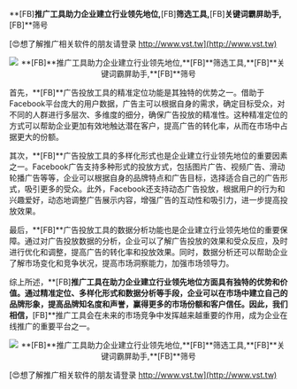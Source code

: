 **[FB]**推广工具助力企业建立行业领先地位,**[FB]**筛选工具,**[FB]**关键词霸屏助手,**[FB]**筛号

[😍想了解推广相关软件的朋友请登录 http://www.vst.tw](http://www.vst.tw)

 <center><img src="https://vst.tw/MP4/tuiguang/png/2.png" alt="**[FB]**推广工具助力企业建立行业领先地位,**[FB]**筛选工具,**[FB]**关键词霸屏助手,**[FB]**筛号"></center>

首先，**[FB]**广告投放工具的精准定位功能是其独特的优势之一。借助于Facebook平台庞大的用户数据，广告主可以根据自身的需求，确定目标受众，对不同的人群进行多层次、多维度的细分，确保广告投放的精准性。这种精准定位的方式可以帮助企业更加有效地触达潜在客户，提高广告的转化率，从而在市场中占据更大的份额。

其次，**[FB]**广告投放工具的多样化形式也是企业建立行业领先地位的重要因素之一。Facebook广告支持多种形式的投放方式，包括图片广告、视频广告、滑动轮播广告等等，企业可以根据自身的品牌特点和广告目标，选择适合自己的广告形式，吸引更多的受众。此外，Facebook还支持动态广告投放，根据用户的行为和兴趣爱好，动态地调整广告展示内容，增强广告的互动性和吸引力，进一步提高投放效果。

最后，**[FB]**广告投放工具的数据分析功能也是企业建立行业领先地位的重要保障。通过对广告投放数据的分析，企业可以了解广告投放的效果和受众反应，及时进行优化和调整，提高广告的转化率和投放效果。同时，数据分析还可以帮助企业了解市场变化和竞争状况，提高市场洞察能力，加强市场领导力。

综上所述，**[FB]**推广工具在助力企业建立行业领先地位方面具有独特的优势和价值。通过精准定位、多样化形式和数据分析等手段，企业可以在市场中建立自己的品牌形象，提高品牌知名度和声誉，赢得更多的市场份额和客户信任。因此，我们相信，**[FB]**推广工具会在未来的市场竞争中发挥越来越重要的作用，成为企业在线推广的重要平台之一。

 <center><img src="https://vst.tw/MP4/tuiguang/png/2.png" alt="**[FB]**推广工具助力企业建立行业领先地位,**[FB]**筛选工具,**[FB]**关键词霸屏助手,**[FB]**筛号"></center>

[😍想了解推广相关软件的朋友请登录 http://www.vst.tw](http://www.vst.tw)



